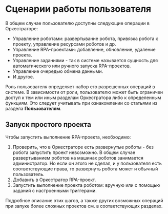# Сценарии работы пользователя

В общем случае пользователю доступны следующие операции в Оркестраторе:
* Управление роботами: развертывание робота, привязка робота к проекту, управление ресурсами роботов и др.
* Управление RPA-проектами: добавление, обновление, удаление проекта.
* Управление заданиями - так в системе называется сущность для автоматического или ручного запуска RPA-проектов.
* Управление очередью обмена данными.
* И другое.

Роль пользователя определяет набор его разрешенных операций в системе. В зависимости от роли, пользователю может быть ограничен доступ к тем или иным разделам Оркестратора либо к определенным функциям. Это следует учитывать при ознакомлении со статьями из раздела **Пользователям**.

## Запуск простого проекта

Чтобы запустить выполнение RPA-проекта, необходимо:

1. Проверить, что в Оркестраторе есть развернутые роботы - без робота запустить проект невозможно. В общем случае развертыванием роботов на машинах роботов занимается администратор. Но если он этого не сделал, и у пользователя есть соответствующие права, то развернуть робота может и обычный пользователь. 
2. Добавить в Оркестратор RPA-проект.
3. Запустить выполнение проекта роботом: вручную или с помощью заданий с настроенными триггерами.

Подробное описание этих шагов, а также других возможных операций при запуке более сложных проектов см. в соответствующих разделах.



